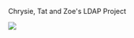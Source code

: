 <!---
title: "our_front_cover"
author: "chrysie"
date: "2024-05-16"
output:
  html_document:
    theme: cerulean  # Choose a Bootstrap theme
    highlight: tango  # Choose a syntax highlighting style
    toc: true        # Table of contents
    toc_float: true  # Floating table of contents
    keep_md: false   # Hide the YAML header in the rendered HTML output
--->

Chrysie, Tat and Zoe's LDAP Project

<img src="https://media1.tenor.com/m/rtY9m7EokSYAAAAC/cat-loading.gif"/>
